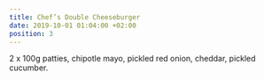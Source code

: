 ```yaml
---
title: Chef’s Double Cheeseburger
date: 2019-10-01 01:04:00 +02:00
position: 3
---
```


2 x 100g patties, chipotle mayo, pickled red onion, cheddar, pickled cucumber.